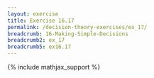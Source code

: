 ```yaml
---
layout: exercise
title: Exercise 16.17
permalink: /decision-theory-exercises/ex_17/
breadcrumb: 16-Making-Simple-Decisions
breadcrumb2: ex_17
breadcrumb5: ex16.17
---
```


{% include mathjax_support %}


